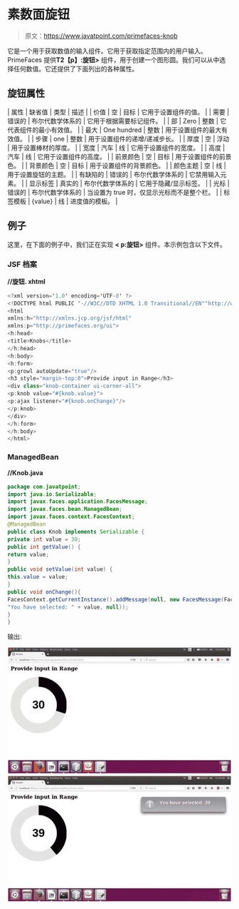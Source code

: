 # 素数面旋钮

> 原文：<https://www.javatpoint.com/primefaces-knob>

它是一个用于获取数值的输入组件。它用于获取指定范围内的用户输入。PrimeFaces 提供**T2【p】:旋钮>** 组件，用于创建一个图形圆。我们可以从中选择任何数值。它还提供了下面列出的各种属性。

## 旋钮属性

| 属性 | 缺省值 | 类型 | 描述 |
| 价值 | 空 | 目标 | 它用于设置组件的值。 |
| 需要 | 错误的 | 布尔代数学体系的 | 它用于根据需要标记组件。 |
| 部 | Zero | 整数 | 它代表组件的最小有效值。 |
| 最大 | One hundred | 整数 | 用于设置组件的最大有效值。 |
| 步骤 | one | 整数 | 用于设置组件的递增/递减步长。 |
| 厚度 | 空 | 浮动 | 用于设置棒材的厚度。 |
| 宽度 | 汽车 | 线 | 它用于设置组件的宽度。 |
| 高度 | 汽车 | 线 | 它用于设置组件的高度。 |
| 前景颜色 | 空 | 目标 | 用于设置组件的前景色。 |
| 背景颜色 | 空 | 目标 | 用于设置组件的背景颜色。 |
| 颜色主题 | 空 | 线 | 用于设置旋钮的主题。 |
| 有缺陷的 | 错误的 | 布尔代数学体系的 | 它禁用输入元素。 |
| 显示标签 | 真实的 | 布尔代数学体系的 | 它用于隐藏/显示标签。 |
| 光标 | 错误的 | 布尔代数学体系的 | 当设置为 true 时，仅显示光标而不是整个栏。 |
| 标签模板 | {value} | 线 | 进度值的模板。 |

## 例子

这里，在下面的例子中，我们正在实现 **< p:旋钮>** 组件。本示例包含以下文件。

### JSF 档案

**//旋钮. xhtml**

```java
<?xml version='1.0' encoding='UTF-8' ?>
<!DOCTYPE html PUBLIC "-//W3C//DTD XHTML 1.0 Transitional//EN""http://www.w3.org/TR/xhtml1/DTD/xhtml1-transitional.dtd">
<html 
xmlns:h="http://xmlns.jcp.org/jsf/html"
xmlns:p="http://primefaces.org/ui">
<h:head>
<title>Knobs</title>
</h:head>
<h:body>
<h:form>
<p:growl autoUpdate="true"/>
<h3 style="margin-top:0">Provide input in Range</h3>
<div class="knob-container ui-corner-all">
<p:knob value="#{knob.value}">
<p:ajax listener="#{knob.onChange}"/>
</p:knob>
</div>
</h:form>
</h:body>
</html>

```

### ManagedBean

**//Knob.java**

```java
package com.javatpoint;
import java.io.Serializable;
import javax.faces.application.FacesMessage;
import javax.faces.bean.ManagedBean;
import javax.faces.context.FacesContext;
@ManagedBean
public class Knob implements Serializable {  
private int value = 30;  
public int getValue() {  
return value;  
}  
public void setValue(int value) {  
this.value = value;  
} 
public void onChange(){  
FacesContext.getCurrentInstance().addMessage(null, new FacesMessage(FacesMessage.SEVERITY_INFO, 
"You have selected: " + value, null));  
}  
}  

```

输出:

![PrimeFaces Knob 1](img/e604ad2b0ebdbfcf782f0d59eea50efc.png)
![PrimeFaces Knob 2](img/7d6399ae0aef157499033909633f7951.png)